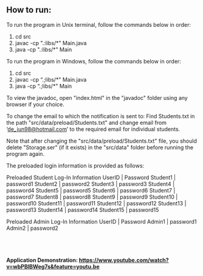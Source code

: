 ## How to run:



To run the program in Unix terminal, follow the commands below in order: 

1. cd src
2. javac -cp ".:libs/*" Main.java
3. java -cp ".:libs/*" Main



To run the program in Windows, follow the commands below in order: 

1. cd src
2. javac -cp “.;libs/*" Main.java
3. java -cp “.;libs/*" Main



To view the javadoc, open "index.html" in the "javadoc" folder using any browser if your choice.



To change the email to which the notification is sent to: 
Find Students.txt in the path "src/data/preload/Students.txt" and change email from ‘de_jun98@hotmail.com’ to the required email for individual students.



Note that after changing the "src/data/preload/Students.txt" file, you should delete "Storage.ser" (if it exists) in the "src/data" folder before running the program again.



The preloaded login information is provided as follows:

Preloaded Student Log-In Information
UserID  |  Password
Student1 |   password1
Student2 |   password2
Student3 |   password3
Student4 |   password4
Student5 |   password5
Student6 |   password6
Student7 |   password7
Student8 |   password8
Student9 |   password9
Student10 | password10
Student11 | password11
Student12 | password12
Student13 | password13
Student14 | password14
Student15 | password15

Preloaded Admin Log-In Information
UserID  |  Password
Admin1  |  password1
Admin2  |  password2


<br><br>
#### Application Demonstration: https://www.youtube.com/watch?v=wbPBIBWeg7s&feature=youtu.be





